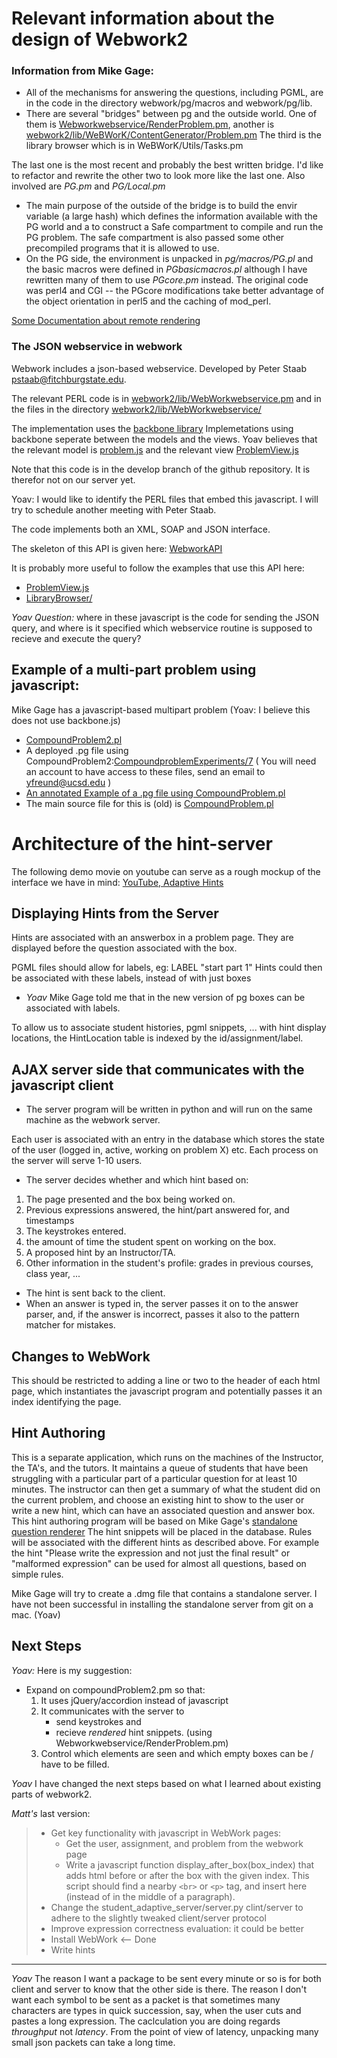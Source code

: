 Relevant information about the design of Webwork2
=================================================
### Information from Mike Gage:

* All of the mechanisms for answering the questions, including PGML, are
in the code in the directory webwork/pg/macros and webwork/pg/lib.
* There are several "bridges" between pg and the outside
world.  One of them is [Webworkwebservice/RenderProblem.pm](https://github.com/openwebwork/webwork2/blob/master/lib/WebworkWebservice/RenderProblem.pm), another is
[webwork2/lib/WeBWorK/ContentGenerator/Problem.pm](https://github.com/openwebwork/webwork2/blob/master/lib/WeBWorK/ContentGenerator/Problem.pm)
The third is the library browser which is in WeBWorK/Utils/Tasks.pm

The last one is the most recent and probably the best written bridge.
I'd like to refactor and rewrite the other two to look more like the
last one.  Also involved are *PG.pm* and *PG/Local.pm*
* The main purpose of the outside of the bridge is to build the envir
variable (a large hash) which defines the information available with
the PG world and a to construct a Safe compartment to compile and run
the PG problem. The safe compartment is also passed some other
precompiled programs that it is allowed to use.
* On the PG side, the environment is unpacked in *pg/macros/PG.pl* and
the basic macros were defined in *PGbasicmacros.pl* although I have
rewritten many of them to use *PGcore.pm* instead.  The original code
was perl4 and CGI -- the PGcore modifications take better advantage of
the object orientation in perl5 and the caching of mod_perl.

[Some Documentation about remote rendering](http://webwork.maa.org/wiki/MikeRemoteRendering)

### The JSON webservice in webwork
Webwork includes a json-based webservice. Developed by Peter Staab <pstaab@fitchburgstate.edu>.

The relevant PERL code is in
[webwork2/lib/WebWorkwebservice.pm](https://github.com/openwebwork/webwork2/blob/master/lib/WebworkWebservice.pm) and in the files in the directory  [webwork2/lib/WebWorkwebservice/](https://github.com/openwebwork/webwork2/tree/master/lib/WebworkWebservice)


The implementation uses the [backbone library](http://backbonejs.org/)
Implemetations using backbone seperate between the models and the views.
Yoav believes that the relevant model is [problem.js](https://github.com/openwebwork/webwork2/blob/develop/htdocs/js/lib/models/Problem.js)
and the relevant view [ProblemView.js](https://github.com/openwebwork/webwork2/blob/develop/htdocs/js/lib/views/ProblemView.js)

Note that this code is in the develop branch of the github repository. It is therefor not on our server yet.

Yoav: I would like to identify the PERL files that embed this javascript. I will try to schedule another meeting with Peter Staab.


The code implements both an XML, SOAP and JSON interface.

The skeleton of this API is given here:
[WebworkAPI](https://github.com/whytheplatypus/WeBWorK-API)

It is probably more useful to follow the examples that use this API
here: 

* [ProblemView.js](https://github.com/openwebwork/webwork2/blob/develop/htdocs/js/lib/views/ProblemView.js)
* [LibraryBrowser/](https://github.com/openwebwork/webwork2/tree/master/htdocs/js/apps/LibraryBrowser)
  
*Yoav Question:* where in these javascript is the code for sending
 the JSON query, and where is it specified which webservice routine is
 supposed to recieve and execute the query?

## Example of a multi-part problem using javascript:

Mike Gage has a javascript-based multipart problem (Yoav: I believe this does not use backbone.js)

* [CompoundProblem2.pl](https://github.com/openwebwork/pg/blob/develop/macros/compoundProblem2.pl)
* A deployed .pg file using
  CompoundProblem2:[CompoundproblemExperiments/7](http://webwork.cse.ucsd.edu/webwork2/CompoundProblems/compoundProblemExperiments/7)
  ( You will need an account to have access to these files, send an
  email to yfreund@ucsd.edu )
* [An annotated Example of a .pg file using CompoundProblem.pl](http://webwork.maa.org/wiki/CompoundProblems#.UgeXqGRATYY)
* The main source file for this is (old) is [CompoundProblem.pl](https://github.com/openwebwork/pg/blob/develop/macros/compoundProblem.pl)


Architecture of the hint-server
===============================

The following demo movie on youtube can serve as a rough mockup of the
interface we have in mind:
[YouTube, Adaptive Hints](http://www.youtube.com/watch?v=7KNzBAlh8L0)

## Displaying Hints from the Server
Hints are associated with an answerbox in a problem page.  They are
displayed before the question associated with the box.

PGML files should allow for labels, eg: LABEL "start part 1"
Hints could then be associated with these labels, instead of with just
boxes

* *Yoav* Mike Gage told me that in the new version of pg boxes can be
       associated with labels.

To allow us to associate student histories, pgml snippets, ... with
hint display locations, the HintLocation table is indexed by
the id/assignment/label.

## **AJAX** server side that communicates with the javascript client ##
* The server program will be written in python and will run on the same
machine as the webwork server.

Each user is associated with an entry in the database which stores the
state of the user (logged in, active, working on problem X) etc. Each
process on the server will serve 1-10 users.

* The server decides whether and which hint based on:
 1. The page presented and the box being worked on.
 2. Previous expressions answered, the hint/part answered for, and timestamps
 3. The keystrokes entered.
 4. the amount of time the student spent on working on the box.
 5. A proposed hint by an Instructor/TA.
 6. Other information in the student's profile: grades in previous courses, class year, ...
* The hint is sent back to the client.
* When an answer is typed in, the server passes it on to the answer
  parser, and, if the answer is incorrect, passes it also to the
  pattern matcher for mistakes.

## Changes to WebWork
This should be restricted to adding a line or two to the header of
each html page, which instantiates the javascript program and
potentially passes it an index identifying the page.

## Hint Authoring
This is a separate application, which runs on the
machines of the Instructor, the TA's, and the tutors. It maintains a
queue of students that have been struggling with a particular part of
a particular question for at least 10 minutes. The instructor can then
get a summary of what the student did on the current problem, and
choose an existing hint to show to the user or write a new hint, which
can have an associated question and answer box. This hint authoring
program will be based on Mike Gage's
[standalone question renderer](https://github.com/mgage/standalone-question-renderer.git)
The hint snippets will be placed in the database. Rules will be
associated with the different hints as described above. For example
the hint "Please write the expression and not just the final result"
or "malformed expression" can be used for almost all questions, based
on simple rules.

Mike Gage will try to create a .dmg file that contains a standalone
server. I have not been successful in installing the standalone server
from git on a mac. (Yoav)

## Next Steps
*Yoav:* Here is my suggestion:

* Expand on compoundProblem2.pm so that:
   1. It uses jQuery/accordion instead of javascript
   2. It communicates with the server to 
	  * send keystrokes and 
	  * recieve *rendered* hint snippets. (using Webworkwebservice/RenderProblem.pm)
   3. Control which elements are seen and which empty boxes can be / have
to be filled.

*Yoav* I have changed the next steps based on what I learned about
 existing parts of webwork2.

*Matt's* last version:
> * Get key functionality with javascript in WebWork pages: 
>     * Get the user, assignment, and problem from the webwork page
>     * Write a javascript function display_after_box(box_index) that adds html before or after the box with the given index.  This script should find a nearby `<br>` or `<p>` tag, and insert here (instead of in the middle of a paragraph).
> * Change the student_adaptive_server/server.py clint/server to adhere to the slightly tweaked client/server protocol
> * Improve expression correctness evaluation: it could be better
> * Install WebWork <-- Done
> * Write hints

* * * * * 

[^1]: It is an interesting question whether or not the student would
benefit from being limited to one box at a time. Might foster more
rigorous thinking or it might aggrevate the students. It might be
better to allow the students to have the hints be only for the benefit
of the student, not an added challenge. We probably should have
configuration parameters to control these options.

[^2]: Why should we send for every key entered, rather than
  faster/slower based on how fast the user is typing?  Using the JSON
  protocol we outlined, communication is still very light.  We'll need
  to profile to ensure computing answer correctness is fast- this is
  probably the greatest issue.  Too much space taken up, or too many
  entries in the answer history database?  Assuming 420 chars per
  minute, a user spends an average of 1 hour per day on WebWork, and
  200 users, this is 420*60*200 = 5M rows in the database.  Our db
  should have no problem handling this.  If we have some scaling issue
  later, we can always send or store less expressions.  We shouldn't
  prematurely optimize though.
  
  *Yoav* The reason I want a package to be sent every minute or so is
  for both client and server to know that the other side is there.
  The reason I don't want each symbol to be sent as a packet is that
  sometimes many characters are types in quick succession, say, when
  the user cuts and pastes a long expression. The caclculation you are
  doing regards *throughput* not *latency*. From the point of view of
  latency, unpacking many small json packets can take a long time.
